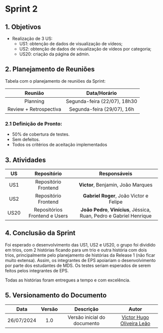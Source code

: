 # Sprint 2

## 1. Objetivos

- Realização de 3 US:
    - US1: obtenção de dados de visualização de vídeos;
    - US2: obtenção de dados de visualização de vídeos por categoria;
    - US20: criação da página de admin.
 
## 2. Planejamento de Reuniões

Tabela com o planejamento de reuniões da Sprint:

| Reunião | Data/Horário |
| :-----: | :----------: |
| Planning | Segunda-feira (22/07), 18h30 |
| Review + Retrospectiva | Segunda-feira (29/07), 16h |

### 2.1 Definição de Pronto:
   - 50% de cobertura de testes.
   - Sem defeitos.
   - Todos os critérios de aceitação implementados 

## 3. Atividades

| US | Repositório | Responsáveis |
| :---: | :---------: | :----------: |
| US1 | Repositório Frontend | **Victor**, Benjamin, João Marques |
| US2 | Repositório Frontend | **Gabriel Roger**, João Victor e Felipe |
| US20 | Repositórios Frontend e Users | **João Pedro**, **Vinícius**, Jéssica, Ruan, Pedro e Gabriel Henrique |

## 4. Conclusão da Sprint

Foi esperado o desenvolvimento das US1, US2 e US20, o grupo foi dividido em trios, com 2 histórias ficando para um trio e outra história com dois trios, principalmente pelo planejamento de histórias da Release 1 (não ficar muito extensa). Assim, os integrantes de EPS apoiariam o desenvolvimento por parte dos estudantes de MDS. Os testes seriam esperados de serem feitos pelos integrantes de EPS.

Todas as histórias foram entregues a tempo e com excelência.

## 5. Versionamento do Documento

| Data | Versão | Descrição | Autor |
| :-----: | :-------------: | :---------------: | :-: |
| 26/07/2024 | 1.0 | Versão inicial do documento | [Victor Hugo Oliveira Leão](https://github.com/victorleaoo) |
